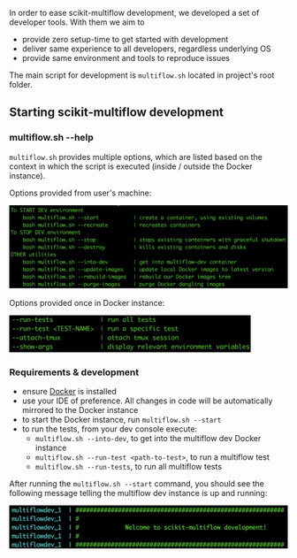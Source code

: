 In order to ease scikit-multiflow development, we developed a set of 
developer tools. With them we aim to
 - provide zero setup-time to get started with development
 - deliver same experience to all developers, regardless underlying OS
 - provide same environment and tools to reproduce issues

The main script for development is ``multiflow.sh`` located in project's 
root folder.

## Starting scikit-multiflow development

### multiflow.sh --help
``multiflow.sh`` provides multiple options, which are listed based on 
the context in which the script is executed (inside / outside the 
Docker instance). 

Options provided from user's machine:

![Alt text](docs/_static/images/multiflow-cli-options-out.png)

Options provided once in Docker instance:

![Alt text](docs/_static/images/multiflow-cli-options-in.png)

### Requirements & development
 - ensure [Docker](https://www.docker.com/) is installed
 - use your IDE of preference. All changes in code will be automatically 
 mirrored to the Docker instance
 - to start the Docker instance, run ``multiflow.sh --start``
 - to run the tests, from your dev console execute: 
     - ``multiflow.sh --into-dev``, to get into the multiflow dev Docker instance
     - ``multiflow.sh --run-test <path-to-test>``, to run a multiflow test
     - ``multiflow.sh --run-tests``, to run all multiflow tests
     
After running the ``multiflow.sh --start`` command, you should see 
the following message telling the multiflow dev instance is up and running:

 
![Alt text](docs/_static/images/multiflow-cli-welcome-msg.png)

